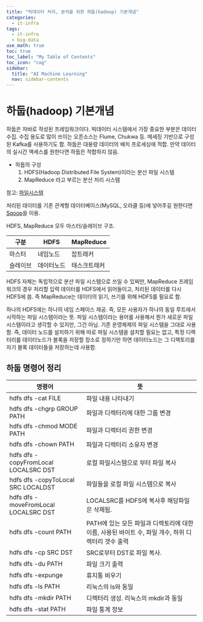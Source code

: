 ```yaml
---
title: "빅데이터 처리, 분석을 위한 하둡(hadoop) 기본개념" 
categories:
  - it-infra
tags:
  - it-infra
  - big-data
use_math: true
toc: true
toc_label: "My Table of Contents"
toc_icon: "cog"
sidebar:
  title: "AI Machine Learning"
  nav: sidebar-contents
---
```


# 하둡(hadoop) 기본개념

하둡은 자바로 작성된 프레임워크이다. 
빅데이터 시스템에서 가장 중요한 부분은 데이터 수집. 
수집 용도로 많이 쓰이는 오픈소스는 Flume, Chukwa 등. 
메세징 기반으로 구성된 Kafka를 사용하기도 함. 
하둡은 대용량 데이터의 배치 프로세싱에 적합. 
만약 데이터의 실시간 액세스를 원한다면 하둡은 적합하지 않음. 

* 하둡의 구성
    1. HDFS(Hadoop Distributed File System)이라는 분산 파일 시스템
    2. MapReduce 라고 부르는 분산 처리 시스템

참고: [파일시스템](https://losskatsu.github.io/os-kernel/os-linux-structure/)

처리된 데이터를 기존 관계형 데이터베이스(MySQL, 오라클 등)에 넣어주길 원한다면 [Sqoop](https://losskatsu.github.io/it-infra/sqoop/)을 이용.

HDFS, MapReduce 모두 마스터/슬레이브 구조. 

구분 | HDFS | MapReduce
--|------|----------
마스터 | 네임노드 | 잡트래커
슬레이브 | 데이터노드 | 태스크트래커

HDFS 자체는 독립적으로 분산 파일 시스템으로 쓰일 수 있찌만, 
MapReduce 프레임워크의 경우 처리할 입력 데이터를 HDFS에서 읽어들이고, 
처리된 데이터를 다시 HDFS에 씀. 즉 MapReduce는 데이터의 읽기, 쓰기를 위해 HDFS를 필요로 함. 

하나의 HDFS에는 하나의 네임 스페이스 제공. 즉, 모든 사용자가 하나의 동일 루트에서 시작하는 파일 시스템이라는 뜻. 
파일 시스템이라는 용어를 사용해서 뭔가 새로운 파일 시스템이라고 생각할 수 있지만, 그건 아님. 
기존 운영체제의 파일 시스템을 그대로 사용함. 
즉, 데이터 노드를 설치하기 위해 따로 파일 시스템을 설치할 필요는 없고, 특정 디렉터리를 
데이터노드가 블록을 저장할 장소로 정하기만 하면 데이터노드는 그 디렉토리를 자기 블록 데이터들을 저장하는데 사용함. 


## 하둡 명령어 정리

명령어 | 뜻
-------------------------|------
hdfs dfs -cat FILE | 파일 내용 나타내기
hdfs dfs -chgrp GROUP PATH | 파일과 디렉터리에 대한 그룹 변경
hdfs dfs -chmod MODE PATH | 파일과 디렉터리 권한 변경 
hdfs dfs -chown PATH | 파일과 디렉터리 소유자 변경
hdfs dfs -copyFromLocal LOCALSRC DST | 로컬 파일시스템으로 부터 파일 복사
hdfs dfs -copyToLocal SRC LOCALDST | 파일들을 로컬 파일 시스템으로 복사
hdfs dfs -moveFromLocal LOCALSRC DST | LOCALSRC를 HDFS에 복사후 해당파일은 삭제됨.
hdfs dfs -count PATH | PATH에 있는 모든 파일과 디렉토리에 대한 이름, 사용된 바이트 수, 파일 개수, 하위 디렉터리 갯수 출력
hdfs dfs -cp SRC DST | SRC로부터 DST로 파일 복사.
hdfs dfs -du PATH | 파일 크기 출력
hdfs dfs -expunge | 휴지통 비우기 
hdfs dfs -ls PATH | 리눅스의 ls와 동일
hdfs dfs -mkdir PATH | 디렉터리 생성. 리눅스의 mkdir과 동일
hdfs dfs -stat PATH | 파일 통계 정보
